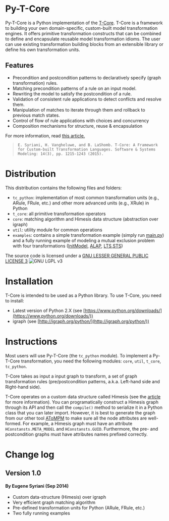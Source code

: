 # Py-T-Core
Py-T-Core is a Python implementation of the [T-Core](http://rdcu.be/mE8D). T-Core is a framework to building your own domain-specific, custom-built model transformation engines. It offers primitive transformation constructs that can be combined to define and encapsulate reusable model transformation idioms. The user can use existing transformation building blocks from an extensible library or define his own transformation units.

## Features
- Precondition and postcondition patterns to declaratively specify (graph transformation) rules.
- Matching precondition patterns of a rule on an input model.
- Rewriting the model to satisfy the postcondition of a rule.
- Validation of consistent rule applications to detect conflicts and resolve them.
- Manipulation of matches to iterate through them and rollback to previous match states.
- Control of flow of rule applications with choices and concurrency
- Composition mechanisms for structure, reuse & encapsulation

For more information, read [this article.](http://rdcu.be/mE8D)
>`E. Syriani, H. Vangheluwe, and B. LaShomb. T-Core: A Framework for Custom-built Transformation Languages. Software & Systems Modeling: 14(3), pp. 1215-1243 (2015).`

# Distribution
This distribution contains the following files and folders:
- `tc_python`: implementation of most common transformation units (e.g., ARule, FRule, etc.) and other more advanced units (e.g., XRule) in Python
- `t_core`: all primitive transformation operators
- `core`: matching algorithm and Himesis data structure (abstraction over igraph)
- `util`: utility module for common operations
- `examples`: contains a simple transformation example (simply run [main.py](examples/simple/main.py)) and a fully running example of modeling a mutual exclusion problem with four transformations ([InitModel](examples/mutex/InitModel.py), [ALAP](examples/mutex/ALAP.py), [LTS](examples/mutex/LTS.py),[STS](examples/mutex/STS.py))

The source code is licensed under a [GNU LESSER GENERAL PUBLIC LICENSE 3](https://www.gnu.org/licenses/lgpl-3.0.en.html) ![GNU LGPL v3](https://img.shields.io/badge/license-LGPLv3-blue.svg)

# Installation
T-Core is intended to be used as a Python library.
To use T-Core, you need to install:
- Latest version of Python 2.X (see [https://www.python.org/downloads/](https://www.python.org/downloads/))
- igraph (see [http://igraph.org/python/](http://igraph.org/python/))

# Instructions

Most users will use Py-T-Core (the `tc_python` module).
To implement a Py-T-Core transformation, you need the following modules: `core`, `util`, `t_core`, `tc_python`.

T-Core takes as input a input graph to transform, a set of graph transformation rules (pre/postcondition patterns, a.k.a. Left-hand side and Right-hand side).

T-Core operates on a custom data structure called Himesis (see the [article](http://rdcu.be/mE8D) for more information). You can programatically construct a Himesis graph through its API and then call the `compile()` method to serialize it in a Python class that you can later import. However, it is best to generate the graph from our other tool [AToMPM](https://atompm.github.io/) to make sure all the node attributes are well-formed. For example, a Himesis graph must have an attribute `HConstansts.META_MODEL` and `HConstansts.GUID`. Furthermore, the pre- and postcondition graphs must have attributes names prefixed correctly.


# Change log

## Version 1.0
#### By Eugene Syriani (Sep 2014)
- Custom data-structure (Himesis) over igraph
- Very efficient graph matching algorithm
- Pre-defined transformation units for Python (ARule, FRule, etc.)
- Two fully running examples
